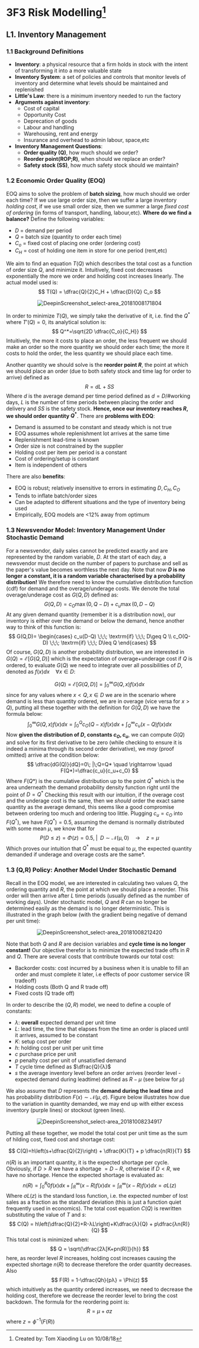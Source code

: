# 3F3 Risk Modelling[^1]
[^1]:Created by: Tom Xiaoding  Lu on 10/08/18
## L1. Inventory Management
### 1.1 Background Definitions
* **Inventory**: a physical resource that a firm holds in stock with the intent of transforming it into a more valuable state
* **Inventory System**: a set of policies and controls that monitor levels of inventory and determine what levels should be maintained and replenished
* **Little's Law**: there is a minimum inventory needed to run the factory
* **Arguments against inventory**:
  * Cost of capital
  * Opportunity Cost
  * Deprecation of goods
  * Labour and handling
  * Warehousing, rent and energy
  * Insurance and overhead to admin labour, space,etc
* **Inventory Management Questions**:
  * **Order quality (Q)**, how much should we order?
  * **Reorder point(ROP;R)**, when should we replace an order?
  * **Safety stock (SS)**, how much safety stock should we maintain?

### 1.2 Economic Order Quality (EOQ)
EOQ aims to solve the problem of **batch sizing**, how much should we order each time? If we use large order size, then we suffer a large inventory *holding cost*, if we use small order size, then we summer a large *fixed cost of ordering* (in forms of transport, handling, labour,etc). **Where do we find a balance?**
Define the following variables:
* $D$ = demand per period
* $Q$ = batch size (quantity to order each time)
* $C_o$ = fixed cost of placing one order (ordering cost)
* $C_H$ = cost of holding one item in store for one period (rent,etc)

We aim to find an equation $T(Q)$ which describes the total cost as a function of order size $Q$, and minimize it. Intuitively, fixed cost decreases exponentially the more we order and holding cost increases linearly. The actual model used is:
$$
T(Q) = \dfrac{Q}{2}C_H + \dfrac{D}{Q} C_o
$$
<center>

![DeepinScreenshot_select-area_20181008171804](/assets/DeepinScreenshot_select-area_20181008171804.png)  
</center>

In order to minimize $T(Q)$, we simply take the derivative of it, i.e. find the $Q^*$ where $T'(Q)=0$, its analytical solution is:
$$
Q^*=\sqrt{2D \dfrac{C_o}{C_H}}
$$
Intuitively, the more it costs to place an order, the less frequent we should make an order so the more quantity we should order each time; the more it costs to hold the order, the less quantity we should place each time.

Another quantity we should solve is the **reorder point $R$**, the point at which we should place an order (due to both safety stock and time lag for order to arrive) defined as
$$
R=dL+SS
$$
Where $d$ is the average demand per time period defined as $d=D/\textrm{\# working days}$, $L$ is the number of time periods between placing the order and delivery and $SS$ is the safety stock. **Hence, once our inventory reaches $R$, we should order quantity $Q^*$**.
There are **problems with EOQ**:
* Demand is assumed to be constant and steady which is not true
* EOQ assumes whole replenishment lot arrives at the same time
* Replenishment lead-time is known
* Order size is not constrained by the supplier
* Holding cost per item per period is a constant
* Cost of ordering/setup is constant
* Item is independent of others

There are also **benefits**:
* EOQ is robust; relatively insensitive to errors in estimating $D, C_H, C_O$
* Tends to inflate batch/order sizes
* Can be adapted to different situations and the type of inventory being used
* Empirically, EOQ models are <12% away from optimum

### 1.3 Newsvendor Model: Inventory Management Under Stochastic Demand
For a newsvendor, daily sales cannot be predicted exactly and are represented by the random variable, $D$. At the start of each day, a newsvendor must decide on the number of papers to purchase and sell as the paper's value becomes worthless the next day.
Note that now **$D$ is no longer a constant, it is a random variable characterised by a probability distribution!** We therefore need to know the cumulative distribution function (cdf) for demand and the overage/underage costs. We denote the total overage/underage cost as $G(Q,D)$ defined as:
$$
G(Q,D) = c_O \max (0, Q-D) + c_u \max(0, D-Q)
$$
At any given demand quantity (remember it is a distribution now), our inventory is either over the demand or below the demand, hence another way to think of this function is:
$$
G(Q,D)=
\begin{cases}
c_u(D-Q) \;\;\; \textrm{if} \;\;\; D\geq Q   \\
c_O(Q-D) \;\;\; \textrm{if} \;\;\; D\leq Q
\end{cases}
$$
Of course, $G(Q,D)$ is another probability distribution, we are interested in $G(Q) = \mathcal{E}[G(Q,D)]$ which is the expectation of overage+underage cost if $Q$ is ordered, to evaluate $G(Q)$ we need to integrate over all possibilities of $D$, denoted as $f(x)dx \quad \forall x\in D$:

$$
G(Q)=\mathcal{E}[G(Q,D)]=\int_0^\infty G(Q,x)f(x)dx
$$
since for any values where $x<Q, x\in D$ we are in the scenario where demand is less than quantity ordered, we are in overage (vice versa for $x>Q$), putting all these together with the definition for $G(Q,D)$ we have the formula below:
$$
\int_0^\infty G(Q,x)f(x)dx = \int_0^Q c_O (Q-x)f(x)dx + \int_Q^∞ c_u(x-Q)f(x)dx
$$
Now **given the distribution of $D$, constants $c_O, c_u$**, we can compute $G(Q)$ and solve for its first derivative to be zero (while checking to ensure it is indeed a minima through its second order derivative), we *may* (proof omitted) arrive at the condition below:
$$
\dfrac{dG(Q)}{dQ}=0\; |\;Q=Q* \quad \rightarrow \quad F(Q*)=\dfrac{c_u}{c_u+c_O}
$$
Where $F(Q*)$ is the cumulative distribution up to the point $Q^*$ which is the area underneath the demand probability density function right until the point of $D=Q^*$
Checking this result with our intuition, if the overage cost and the underage cost is the same, then we *should* order the exact same quantity as the average demand, this seems like a good compromise between ordering too much and ordering too little. Plugging $c_u=c_O$ into $F(Q^*)$, we have $F(Q^*)=0.5$, assuming the demand is normally distributed with some mean $μ$, we know that for
$$
P(D\leq z) = \Phi (z)=0.5, \;|\;\; D \sim \mathcal{N(μ,0)} \quad \rightarrow \quad z=μ
$$
Which proves our intuition that $Q^*$ must be equal to $\mu$, the expected quantity demanded if underage and overage costs are the same*.

### 1.3 (Q,R) Policy: Another Model Under Stochastic Demand
Recall in the EOQ model, we are interested in calculating two values $Q$, the ordering quantity and $R$, the point at which we should place a reorder. This order will then arrive after $L$ time periods (usually defined as the number of working days). Under stochastic model, $Q$ and $R$ can no longer be determined easily as the demand is no longer deterministic. This is illustrated in the graph below (with the gradient being negative of demand per unit time):
<center>

![DeepinScreenshot_select-area_20181008212420](/assets/DeepinScreenshot_select-area_20181008212420.png)
</center>

Note that both $Q$ and $R$ are decision variables and **cycle time is no longer constant!** Our objective therefor is to minimize the expected trade offs in $R$ and $Q$. There are several costs that contribute towards our total cost:
* Backorder costs: cost incurred by a business when it is unable to fill an order and must complete it later, i.e effects of poor customer service (R tradeoff)
* Holding costs (Both Q and R trade off)
* Fixed costs (Q trade off)

In order to describe the $(Q,R)$ model, we need to define a couple of constants:
* $λ$: **overall** expected demand per unit time
* $L$: lead time, the time that elapses from the time an order is placed until it arrives, assumed to be constant
* $K$: setup cost per order
* $h$: holding cost per unit per unit time
* $c$ purchase price per unit
* $p$ penalty cost per unit of unsatisfied demand
* $T$ cycle time defined as $\dfrac{Q}{λ}$
* $s$ the average inventory level before an order arrives (reorder level - expected demand during leadtime) defined as $R-\mu$ (see below for $\mu$)

We also assume that $D$ represents the **demand during the lead time** and has probability distribution $F(x)\sim \mathcal{N}(μ,σ)$. Figure below illustrates how due to the variation in quantity demanded, we may end up with either excess inventory (purple lines) or stockout (green lines).

<center>

![DeepinScreenshot_select-area_20181008234917](/assets/DeepinScreenshot_select-area_20181008234917.png)
</center>
Putting all these together, we model the total cost per unit time as the sum of hilding cost, fixed cost and shortage cost:

$$
C(Q)=h\left(s+\dfrac{Q}{2}\right) + \dfrac{K}{T} + p \dfrac{n(R)}{T}
$$

$n(R)$ is an important quantity, it is the expected shortage per cycle. Obviously, if $D>R$ we have a shortage $=D-R$, otherwise if $D<R$, we have no shortage. Hence the expected shortage is evaluated as:
$$
n(R)=\int_0^R 0f(x)dx + \int_R^\infty (x-R)f(x)dx = \int_R^\infty (x-R)f(x)dx = σL(z)
$$
Where $σL(z)$ is the standard loss function, i.e. the expected number of lost sales as a fraction as the standard deviation (this is just a function quiet frequently used in economics). The total cost equation $C(Q)$ is rewritten substituting the value of $T$ and $s$:
$$
C(Q) = h\left(\dfrac{Q}{2}+R-λL\right)+K\dfrac{λ}{Q} + p\dfrac{λn(R)}{Q}
$$
This total cost is minimized when:
$$
Q = \sqrt{\dfrac{2λ[K+pn(R)]}{h}}
$$
here, as reorder level $R$ increases, holding cost increases causing the expected shortage $n(R)$ to decrease therefore the order quantity decreases. Also
$$
F(R) = 1-\dfrac{Qh}{pλ} = \Phi(z)
$$
which intuitively as the quantity ordered increases, we need to decrease the holding cost, therefore we decrease the reorder level to bring the cost backdown. The formula for the reordering point is:
$$
R = \mu + \sigma z
$$
where $z=\phi^{-1}(F(R))$
